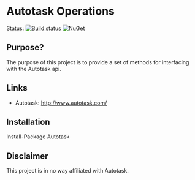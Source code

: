Autotask Operations
===================

Status: [![Build status](https://ci.appveyor.com/api/projects/status/24ymfwe6949bx7qp/branch/master?svg=true)](https://ci.appveyor.com/project/ThomasAdams/autotaskoperations/branch/master) [![NuGet](https://img.shields.io/nuget/v/Autotask.svg)](https://www.nuget.org/packages/Autotask/)

Purpose?
--------

The purpose of this project is to provide a set of methods for interfacing with the Autotask api.

Links
-----

* Autotask: http://www.autotask.com/

Installation
------------

Install-Package Autotask

Disclaimer
----------

This project is in no way affiliated with Autotask. 
